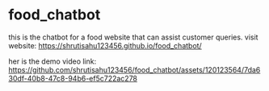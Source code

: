 # food_chatbot
this is the chatbot for a food website that can assist customer queries.
visit website: https://shrutisahu123456.github.io/food_chatbot/

her is the demo video link:
https://github.com/shrutisahu123456/food_chatbot/assets/120123564/7da630df-40b8-47c8-94b6-ef5c722ac278

